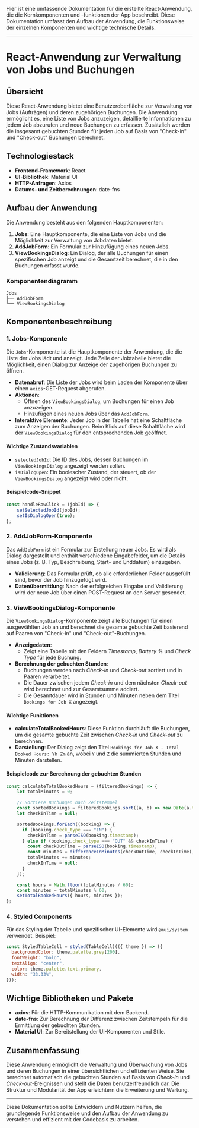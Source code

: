 Hier ist eine umfassende Dokumentation für die erstellte React-Anwendung, die die Kernkomponenten und -funktionen der App beschreibt. Diese Dokumentation umfasst den Aufbau der Anwendung, die Funktionsweise der einzelnen Komponenten und wichtige technische Details.

---

# React-Anwendung zur Verwaltung von Jobs und Buchungen

## Übersicht

Diese React-Anwendung bietet eine Benutzeroberfläche zur Verwaltung von Jobs (Aufträgen) und deren zugehörigen Buchungen. Die Anwendung ermöglicht es, eine Liste von Jobs anzuzeigen, detaillierte Informationen zu jedem Job abzurufen und neue Buchungen zu erfassen. Zusätzlich werden die insgesamt gebuchten Stunden für jeden Job auf Basis von "Check-in" und "Check-out" Buchungen berechnet.

## Technologiestack

- **Frontend-Framework**: React
- **UI-Bibliothek**: Material UI
- **HTTP-Anfragen**: Axios
- **Datums- und Zeitberechnungen**: date-fns

## Aufbau der Anwendung

Die Anwendung besteht aus den folgenden Hauptkomponenten:

1. **Jobs**: Eine Hauptkomponente, die eine Liste von Jobs und die Möglichkeit zur Verwaltung von Jobdaten bietet.
2. **AddJobForm**: Ein Formular zur Hinzufügung eines neuen Jobs.
3. **ViewBookingsDialog**: Ein Dialog, der alle Buchungen für einen spezifischen Job anzeigt und die Gesamtzeit berechnet, die in den Buchungen erfasst wurde.

### Komponentendiagramm

```
Jobs
├── AddJobForm
└── ViewBookingsDialog
```

## Komponentenbeschreibung

### 1. Jobs-Komponente

Die `Jobs`-Komponente ist die Hauptkomponente der Anwendung, die die Liste der Jobs lädt und anzeigt. Jede Zeile der Jobtabelle bietet die Möglichkeit, einen Dialog zur Anzeige der zugehörigen Buchungen zu öffnen.

- **Datenabruf**: Die Liste der Jobs wird beim Laden der Komponente über einen `axios`-GET-Request abgerufen.
- **Aktionen**:
  - Öffnen des `ViewBookingsDialog`, um Buchungen für einen Job anzuzeigen.
  - Hinzufügen eines neuen Jobs über das `AddJobForm`.
- **Interaktive Elemente**: Jeder Job in der Tabelle hat eine Schaltfläche zum Anzeigen der Buchungen. Beim Klick auf diese Schaltfläche wird der `ViewBookingsDialog` für den entsprechenden Job geöffnet.

#### Wichtige Zustandsvariablen

- `selectedJobId`: Die ID des Jobs, dessen Buchungen im `ViewBookingsDialog` angezeigt werden sollen.
- `isDialogOpen`: Ein boolescher Zustand, der steuert, ob der `ViewBookingsDialog` angezeigt wird oder nicht.

#### Beispielcode-Snippet

```javascript
const handleRowClick = (jobId) => {
    setSelectedJobId(jobId);
    setIsDialogOpen(true);
};
```

### 2. AddJobForm-Komponente

Das `AddJobForm` ist ein Formular zur Erstellung neuer Jobs. Es wird als Dialog dargestellt und enthält verschiedene Eingabefelder, um die Details eines Jobs (z. B. Typ, Beschreibung, Start- und Enddatum) einzugeben.

- **Validierung**: Das Formular prüft, ob alle erforderlichen Felder ausgefüllt sind, bevor der Job hinzugefügt wird.
- **Datenübermittlung**: Nach der erfolgreichen Eingabe und Validierung wird der neue Job über einen POST-Request an den Server gesendet.

### 3. ViewBookingsDialog-Komponente

Die `ViewBookingsDialog`-Komponente zeigt alle Buchungen für einen ausgewählten Job an und berechnet die gesamte gebuchte Zeit basierend auf Paaren von "Check-in" und "Check-out"-Buchungen.

- **Anzeigedaten**:
  - Zeigt eine Tabelle mit den Feldern *Timestamp*, *Battery %* und *Check Type* für jede Buchung.
- **Berechnung der gebuchten Stunden**:
  - Buchungen werden nach *Check-in* und *Check-out* sortiert und in Paaren verarbeitet.
  - Die Dauer zwischen jedem *Check-in* und dem nächsten *Check-out* wird berechnet und zur Gesamtsumme addiert.
  - Die Gesamtdauer wird in Stunden und Minuten neben dem Titel `Bookings for Job X` angezeigt.

#### Wichtige Funktionen

- **calculateTotalBookedHours**: Diese Funktion durchläuft die Buchungen, um die gesamte gebuchte Zeit zwischen *Check-in* und *Check-out* zu berechnen.
- **Darstellung**: Der Dialog zeigt den Titel `Bookings for Job X - Total Booked Hours: Yh Zm` an, wobei `Y` und `Z` die summierten Stunden und Minuten darstellen.

#### Beispielcode zur Berechnung der gebuchten Stunden

```javascript
const calculateTotalBookedHours = (filteredBookings) => {
    let totalMinutes = 0;

    // Sortiere Buchungen nach Zeitstempel
    const sortedBookings = filteredBookings.sort((a, b) => new Date(a.timestamp) - new Date(b.timestamp));
    let checkInTime = null;

    sortedBookings.forEach((booking) => {
      if (booking.check_type === "IN") {
        checkInTime = parseISO(booking.timestamp);
      } else if (booking.check_type === "OUT" && checkInTime) {
        const checkOutTime = parseISO(booking.timestamp);
        const minutes = differenceInMinutes(checkOutTime, checkInTime);
        totalMinutes += minutes;
        checkInTime = null;
      }
    });

    const hours = Math.floor(totalMinutes / 60);
    const minutes = totalMinutes % 60;
    setTotalBookedHours({ hours, minutes });
};
```

### 4. Styled Components

Für das Styling der Tabelle und spezifischer UI-Elemente wird `@mui/system` verwendet. Beispiel:

```javascript
const StyledTableCell = styled(TableCell)(({ theme }) => ({
  backgroundColor: theme.palette.grey[200],
  fontWeight: "bold",
  textAlign: "center",
  color: theme.palette.text.primary,
  width: "33.33%",
}));
```

## Wichtige Bibliotheken und Pakete

- **axios**: Für die HTTP-Kommunikation mit dem Backend.
- **date-fns**: Zur Berechnung der Differenz zwischen Zeitstempeln für die Ermittlung der gebuchten Stunden.
- **Material UI**: Zur Bereitstellung der UI-Komponenten und Stile.

## Zusammenfassung

Diese Anwendung ermöglicht die Verwaltung und Überwachung von Jobs und deren Buchungen in einer übersichtlichen und effizienten Weise. Sie berechnet automatisch die gebuchten Stunden auf Basis von *Check-in* und *Check-out*-Ereignissen und stellt die Daten benutzerfreundlich dar. Die Struktur und Modularität der App erleichtern die Erweiterung und Wartung. 

--- 

Diese Dokumentation sollte Entwicklern und Nutzern helfen, die grundlegende Funktionsweise und den Aufbau der Anwendung zu verstehen und effizient mit der Codebasis zu arbeiten.
